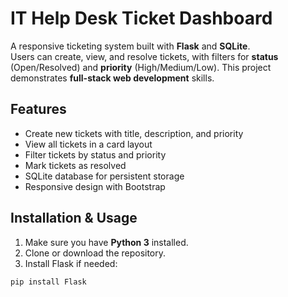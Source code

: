 # IT Help Desk Ticket Dashboard

A responsive ticketing system built with **Flask** and **SQLite**.  
Users can create, view, and resolve tickets, with filters for **status** (Open/Resolved) and **priority** (High/Medium/Low). This project demonstrates **full-stack web development** skills.

## Features

- Create new tickets with title, description, and priority
- View all tickets in a card layout
- Filter tickets by status and priority
- Mark tickets as resolved
- SQLite database for persistent storage
- Responsive design with Bootstrap

## Installation & Usage

1. Make sure you have **Python 3** installed.
2. Clone or download the repository.
3. Install Flask if needed:

```bash
pip install Flask

